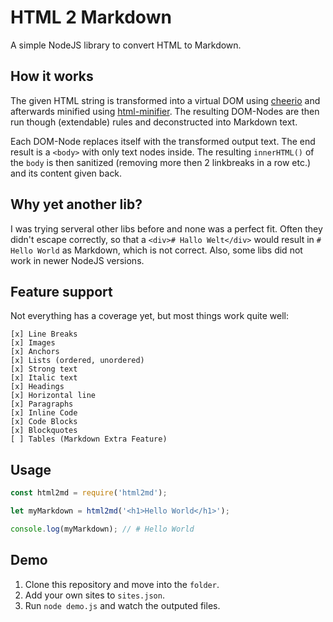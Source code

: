 # HTML 2 Markdown

A simple NodeJS library to convert HTML to Markdown.

## How it works

The given HTML string is transformed into a virtual DOM using [cheerio](https://github.com/cheeriojs/cheerio "cheerio") and afterwards minified using [html-minifier](https://github.com/kangax/html-minifier). The resulting DOM-Nodes are then run though (extendable) rules and deconstructed into Markdown text. 

Each DOM-Node replaces itself with the transformed output text. The end result is a `<body>` with only text nodes inside. The resulting `innerHTML()` of the `body` is then sanitized (removing more then 2 linkbreaks in a row etc.) and its content given back.

## Why yet another lib?

I was trying serveral other libs before and none was a perfect fit. Often they didn't escape correctly, so that a `<div># Hallo Welt</div>` would result in `# Hello World` as Markdown, which is not correct. Also, some libs did not work in newer NodeJS versions.

## Feature support

Not everything has a coverage yet, but most things work quite well:

```
[x] Line Breaks
[x] Images
[x] Anchors
[x] Lists (ordered, unordered)
[x] Strong text
[x] Italic text
[x] Headings
[x] Horizontal line
[x] Paragraphs
[x] Inline Code
[x] Code Blocks
[x] Blockquotes
[ ] Tables (Markdown Extra Feature)
```

## Usage

```js
const html2md = require('html2md');

let myMarkdown = html2md('<h1>Hello World</h1>');

console.log(myMarkdown); // # Hello World
```

## Demo

1. Clone this repository and move into the `folder`. 
2. Add your own sites to `sites.json`.
2. Run `node demo.js` and watch the outputed files.